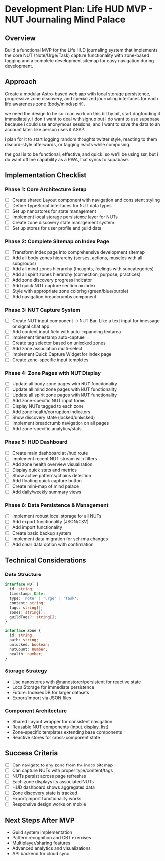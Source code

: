 # Development Plan: Life HUD MVP - NUT Journaling Mind Palace

## Overview
Build a functional MVP for the Life HUD journaling system that implements the core NUT (Note/Urge/Task) capture functionality with zone-based tagging and a complete development sitemap for easy navigation during development.

## Approach
Create a modular Astro-based web app with local storage persistence, progressive zone discovery, and specialized journaling interfaces for each life awareness zone (body/mind/spirit).

we need the design to be so i can work on this bit by bit, start dogfooding it immediately.
i don't want to deal with signup but i do want to use supabase because i could use anonymous sessions, and I want to save the data to an account later. like person uses it ASAP.

i plan for it to start logging random thoughts twitter style, reacting to them discord-style afterwards, or tagging reacts while composing.

the goal is to be functional, effective, and quick. so we'll be using ssr, but
i do want offline capability as a PWA, that syncs to supabase.


## Implementation Checklist

### Phase 1: Core Architecture Setup
- [ ] Create shared Layout component with navigation and consistent styling
- [ ] Define TypeScript interfaces for NUT data types
- [ ] Set up nanostores for state management
- [ ] Implement local storage persistence layer for NUTs
- [ ] Create zone discovery state management system
- [ ] Set up stores for user profile and guild data

### Phase 2: Complete Sitemap on Index Page
- [ ] Transform index page into comprehensive development sitemap
- [ ] Add all body zones hierarchy (senses, actions, muscles with all subgroups)
- [ ] Add all mind zones hierarchy (thoughts, feelings with subcategories)
- [ ] Add all spirit zones hierarchy (connection, purpose, practices)
- [ ] Add zone discovery progress indicator
- [ ] Add quick NUT capture section on index
- [ ] Style with appropriate zone coloring (green/blue/purple)
- [ ] Add navigation breadcrumbs component

### Phase 3: NUT Capture System
- [ ] Create NUT input component -> NUT Bar. Like a text input for imessage or signal chat app.
- [ ] Add content input field with auto-expanding textarea
- [ ] Implement timestamp auto-capture
- [ ] Create tag selector based on unlocked zones
- [ ] Add zone association multi-select
- [ ] Implement Quick Capture Widget for index page
- [ ] Create zone-specific input templates

### Phase 4: Zone Pages with NUT Display
- [ ] Update all body zone pages with NUT functionality
- [ ] Update all mind zone pages with NUT functionality
- [ ] Update all spirit zone pages with NUT functionality
- [ ] Add zone-specific NUT input forms
- [ ] Display NUTs tagged to each zone
- [ ] Add zone health/corruption indicators
- [ ] Show discovery state (locked/unlocked)
- [ ] Implement breadcrumb navigation on all pages
- [ ] Add zone-specific analytics/stats

### Phase 5: HUD Dashboard
- [ ] Create main dashboard at /hud route
- [ ] Implement recent NUT stream with filters
- [ ] Add zone health overview visualization
- [ ] Display quick stats and metrics
- [ ] Show active patterns/chains detection
- [ ] Add floating quick capture button
- [ ] Create mini-map of mind palace
- [ ] Add daily/weekly summary views

### Phase 6: Data Persistence & Management
- [ ] Implement robust local storage for all NUTs
- [ ] Add export functionality (JSON/CSV)
- [ ] Add import functionality
- [ ] Create basic backup system
- [ ] Implement data migration for schema changes
- [ ] Add clear data option with confirmation

## Technical Considerations

### Data Structure
```typescript
interface NUT {
  id: string;
  timestamp: Date;
  type: 'note' | 'urge' | 'task';
  content: string;
  tags: string[];
  zones: string[];
  guildTags?: string[];
}

interface Zone {
  id: string;
  path: string;
  unlocked: boolean;
  nutCount: number;
  health: number;
}
```

### Storage Strategy
- Use nanostores with @nanostores/persistent for reactive state
- LocalStorage for immediate persistence
- Future: IndexedDB for larger datasets
- Export/Import via JSON files

### Component Architecture
- Shared Layout wrapper for consistent navigation
- Reusable NUT components (input, display, list)
- Zone-specific templates extending base components
- Reactive stores for cross-component state

## Success Criteria
- [ ] Can navigate to any zone from the index sitemap
- [ ] Can capture NUTs with proper type/content/tags
- [ ] NUTs persist across page refreshes
- [ ] Each zone displays its associated NUTs
- [ ] HUD dashboard shows aggregated data
- [ ] Zone discovery state is tracked
- [ ] Export/import functionality works
- [ ] Responsive design works on mobile

## Next Steps After MVP
- Guild system implementation
- Pattern recognition and CBT exercises
- Multiplayer/sharing features
- Advanced analytics and visualizations
- API backend for cloud sync
